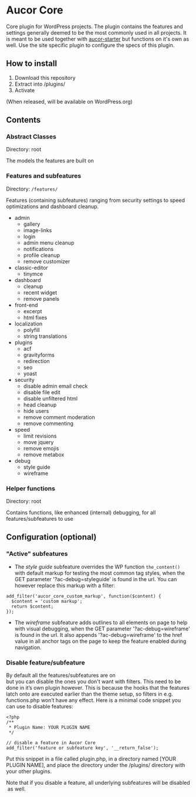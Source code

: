 # Aucor Core
Core plugin for WordPress projects. The plugin contains the features and settings generally deemed to be the most commonly used in all projects. It is meant to be used together with [aucor-starter](https://github.com/aucor/aucor-starter) but functions on it's own as well. Use the site specific plugin to configure the specs of this plugin.

## How to install

1. Download this repository
1. Extract into /plugins/
1. Activate

(When released, will be available on WordPress.org)

## Contents

### Abstract Classes

Directory: root

The models the features are built on

### Features and subfeatures

Directory: `/features/`

Features (containing subfeatures) ranging from security settings to speed optimizations and dashboard cleanup.

- admin
    - gallery
    - image-links
    - login
    - admin menu cleanup
    - notifications
    - profile cleanup
    - remove customizer
- classic-editor
    - tinymce
- dashboard
    - cleanup
    - recent widget
    - remove panels
- front-end
    - excerpt
    - html fixes
- localization
    - polyfill
    - string translations
- plugins
    - acf
    - gravityforms
    - redirection
    - seo
    - yoast
- security
    - disable admin email check
    - disable file edit
    - disable unfiltered html
    - head cleanup
    - hide users
    - remove comment moderation
    - remove commenting
- speed
    - limit revisions
    - move jquery
    - remove emojis
    - remove metabox
- debug
    - style guide
    - wireframe

### Helper functions

Directory: root

Contains functions, like enhanced (internal) debugging, for all features/subfeatures to use

## Configuration (optional)

### "Active" subfeatures
- The *style guide* subfeature overrides the WP function `the_content()` with default markup for testing the most common tag styles, when the GET parameter '?ac-debug=styleguide' is found in the url. You can however replace this markup with a filter:
```
add_filter('aucor_core_custom_markup', function($content) {
  $content = 'custom markup';
  return $content;
});
```
- The *wireframe* subfeature adds outlines to all elements on page to help with visual debugging, when the GET parameter '?ac-debug=wireframe' is found in the url. It also appends '?ac-debug=wireframe' to the href value in all anchor tags on the page to keep the feature enabled during navigation.

### Disable feature/subfeature
By default all the features/subfeatures are on but you can disable the ones you don't want with filters. This need to be done in it’s own plugin however. This is because the hooks that the features latch onto are executed earlier than the theme setup, so filters in e.g. functions.php won’t have any effect. Here is a minimal code snippet you can use to disable features:

```
<?php
/**
 * Plugin Name: YOUR PLUGIN NAME
 */

// disable a feature in Aucor Core
add_filter('feature or subfeature key', '__return_false');
```

Put this snippet in a file called plugin.php, in a directory named [YOUR PLUGIN NAME], and place the directory under the /plugins/ directory with your other plugins.

Note that if you disable a feature, all underlying subfeatures will be disabled as well.
